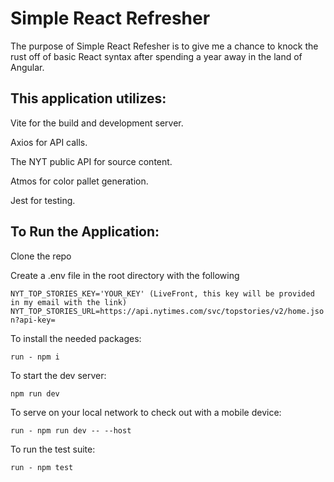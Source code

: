 # Simple React Refresher
The purpose of Simple React Refesher is to give me a chance to knock the rust off of basic React syntax after spending a year away in the land of Angular. 

## This application utilizes: 
Vite for the build and development server.

Axios for API calls.

The NYT public API for source content.

Atmos for color pallet generation.

Jest for testing.


## To Run the Application:
Clone the repo

Create a .env file in the root directory with the following 

`NYT_TOP_STORIES_KEY='YOUR_KEY' (LiveFront, this key will be provided in my email with the link)
NYT_TOP_STORIES_URL=https://api.nytimes.com/svc/topstories/v2/home.json?api-key=`

To install the needed packages:

`run - npm i`

To start the dev server:

`npm run dev`

To serve on your local network to check out with a mobile device:

`run - npm run dev -- --host`

To run the test suite:

`run - npm test`